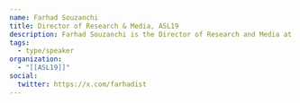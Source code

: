 ```yaml
---
name: Farhad Souzanchi
title: Director of Research & Media, ASL19
description: Farhad Souzanchi is the Director of Research and Media at ASL19. Farhad leads the ASL19’s pioneering government accountability platforms. Before joining ASL19 in 2013, he spent eight years working as a journalist in Iran. In the past few years, his main focus has been on introducing fact-checking and data journalism to larger Iranian audiences.
tags:
  - type/speaker
organization:
  - "[[ASL19]]"
social:
  twitter: https://x.com/farhadist
---
```


